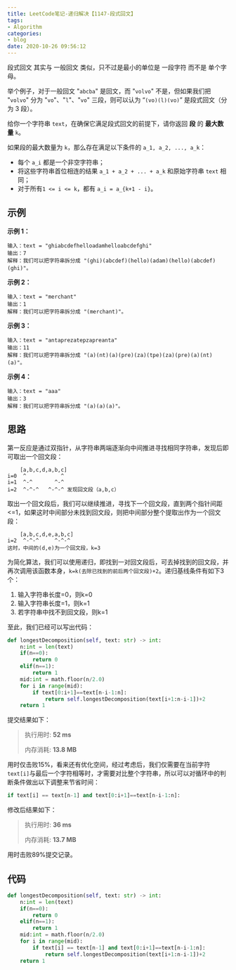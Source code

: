 ```yaml
---
title: LeetCode笔记-递归解决【1147-段式回文】
tags:
- Algorithm
categories: 
- blog
date: 2020-10-26 09:56:12
---
```

段式回文 其实与 一般回文 类似，只不过是最小的单位是 一段字符 而不是 单个字母。

举个例子，对于一般回文 "`abcba`" 是回文，而 "`volvo`" 不是，但如果我们把 "`volvo`" 分为 "`vo`"、"`l`"、"`vo`" 三段，则可以认为 “`(vo)(l)(vo)`” 是段式回文（分为 3 段）。

<!--more-->

给你一个字符串 `text`，在确保它满足段式回文的前提下，请你返回 **段** 的 **最大数量** `k`。

如果段的最大数量为 `k`，那么存在满足以下条件的 `a_1, a_2, ..., a_k`：

- 每个 `a_i` 都是一个非空字符串；
- 将这些字符串首位相连的结果 `a_1 + a_2 + ... + a_k` 和原始字符串 `text` 相同；
- 对于所有`1 <= i <= k`，都有 `a_i = a_{k+1 - i}`。

## 示例

**示例 1：**

```
输入：text = "ghiabcdefhelloadamhelloabcdefghi"
输出：7
解释：我们可以把字符串拆分成 "(ghi)(abcdef)(hello)(adam)(hello)(abcdef)(ghi)"。
```

**示例 2：**

```
输入：text = "merchant"
输出：1
解释：我们可以把字符串拆分成 "(merchant)"。
```

**示例 3：**

```
输入：text = "antaprezatepzapreanta"
输出：11
解释：我们可以把字符串拆分成 "(a)(nt)(a)(pre)(za)(tpe)(za)(pre)(a)(nt)(a)"。
```

**示例 4：**

```
输入：text = "aaa"
输出：3
解释：我们可以把字符串拆分成 "(a)(a)(a)"。
```

 ## 思路

第一反应是通过双指针，从字符串两端逐渐向中间推进寻找相同字符串，发现后即可取出一个回文段：

```
	[a,b,c,d,a,b,c]
i=0  ^           ^
i=1  ^-^       ^-^
i=2  ^-^-^   ^-^-^ 发现回文段（a,b,c）
```

取出一个回文段后，我们可以继续推进，寻找下一个回文段，直到两个指针间距<=1，如果这时中间部分未找到回文段，则把中间部分整个提取出作为一个回文段：

```
	[a,b,c,d,e,a,b,c]
i=2  ^-^-^     ^-^-^ 
这时，中间的(d,e)为一个回文段，k=3
```

为简化算法，我们可以使用递归，即找到一对回文段后，可去掉找到的回文段，并再次调用该函数本身，`k=k(去除已找到的前后两个回文段)+2`。递归基线条件有如下3个：

1. 输入字符串长度=0，则k=0
2. 输入字符串长度=1，则k=1
3. 若字符串中找不到回文段，则k=1

至此，我们已经可以写出代码：

```python
def longestDecomposition(self, text: str) -> int:
    n:int = len(text)
    if(n==0):
        return 0
    elif(n==1):
        return 1
    mid:int = math.floor(n/2.0)
    for i in range(mid):
        if text[0:i+1]==text[n-i-1:n]:
            return self.longestDecomposition(text[i+1:n-i-1])+2
    return 1
```

提交结果如下：

> 执行用时: **52 ms**
>
> 内存消耗: **13.8 MB**

用时仅击败15%，看来还有优化空间，经过考虑后，我们仅需要在当前字符`text[i]`与最后一个字符相等时，才需要对比整个字符串，所以可以对循环中的判断条件做出以下调整来节省时间：

```python
if text[i] == text[n-1] and text[0:i+1]==text[n-i-1:n]:
```

修改后结果如下：

> 执行用时: **36 ms**
>
> 内存消耗: **13.7 MB**

用时击败89%提交记录。

## 代码

```python
def longestDecomposition(self, text: str) -> int:
    n:int = len(text)
    if(n==0):
        return 0
    elif(n==1):
        return 1
    mid:int = math.floor(n/2.0)
    for i in range(mid):
        if text[i] == text[n-1] and text[0:i+1]==text[n-i-1:n]:
            return self.longestDecomposition(text[i+1:n-i-1])+2
    return 1
```

